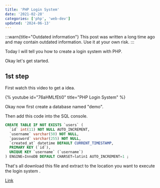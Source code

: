 ```yaml
---
title: 'PHP Login System'
date: '2021-02-28'
categories: ['php', 'web-dev']
updated: '2024-06-13'
---
```


:::warn{title="Outdated information"}
This post was written a long time ago and may contain outdated information. Use it at your own risk.
:::

Today I will tell you how to create a login system with PHP.

Okay let's get started.

## 1st step

First watch this video to get a idea.

{% youtube id="76aHMLfEti0" title="PHP Login System" %}

Okay now first create a database named "demo".

Then add this code into the SQL console.

```sql
CREATE TABLE IF NOT EXISTS `users` (
  `id` int(11) NOT NULL AUTO_INCREMENT,
  `username` varchar(50) NOT NULL,
  `password` varchar(255) NOT NULL,
  `created_at` datetime DEFAULT CURRENT_TIMESTAMP,
  PRIMARY KEY (`id`),
  UNIQUE KEY `username` (`username`)
) ENGINE=InnoDB DEFAULT CHARSET=latin1 AUTO_INCREMENT=1 ;
```

That's all download this file and extract to the location you want to execute the login system .

[Link](https://drive.google.com/drive/folders/1VOnH-BsQ2eGcpy4GRCXV5sqHVZPj0vKz?usp=sharing)
